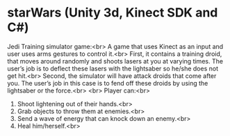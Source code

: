 starWars (Unity 3d, Kinect SDK and C#)
========

Jedi Training simulator game:<br\>
A game that uses Kinect as an input and user uses arms gestures to control it.<br\> 
First, it contains a training droid, that moves around randomly and shoots lasers at you at varying times. The user’s job is to deflect these lasers with the lightsaber so he/she does not get hit.<br\> 
Second, the simulator will have attack droids that come after you. The user’s job in this case is to fend off these droids by using the lightsaber or the force.<br\>
<br\>
Player can:<br\>
1. Shoot lightening out of their hands.<br\>
2. Grab objects to throw them at enemies.<br\>
3. Send a wave of energy that can knock down an enemy.<br\>
4. Heal him/herself.<br\>
